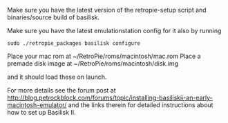 Make sure you have the latest version of the retropie-setup script and binaries/source build of basilisk.

Make sure you have the latest emulationstation config for it also by running

```
sudo ./retropie_packages basilisk configure
```

Place your mac rom at ~/RetroPie/roms/macintosh/mac.rom
Place a premade disk image at ~/RetroPie/roms/macintosh/disk.img

and it should load these on launch.

For more details see the forum post at http://blog.petrockblock.com/forums/topic/installing-basiliskii-an-early-macintosh-emulator/ and the links therein for detailed instructions about how to set up Basilisk II.